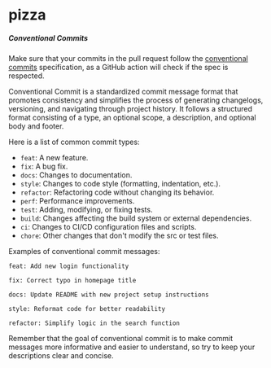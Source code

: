 # pizza

##### Conventional Commits

Make sure that your commits in the pull request follow the [conventional commits](https://www.conventionalcommits.org/en/v1.0.0/) specification, as a GitHub action will check if the spec is respected.

Conventional Commit is a standardized commit message format that promotes consistency and simplifies the process of generating changelogs, versioning, and navigating through project history. It follows a structured format consisting of a type, an optional scope, a description, and optional body and footer.

Here is a list of common commit types:

- `feat`: A new feature.
- `fix`: A bug fix.
- `docs`: Changes to documentation.
- `style`: Changes to code style (formatting, indentation, etc.).
- `refactor`: Refactoring code without changing its behavior.
- `perf`: Performance improvements.
- `test`: Adding, modifying, or fixing tests.
- `build`: Changes affecting the build system or external dependencies.
- `ci`: Changes to CI/CD configuration files and scripts.
- `chore`: Other changes that don't modify the src or test files.

Examples of conventional commit messages:

```
feat: Add new login functionality
```

```
fix: Correct typo in homepage title
```

```
docs: Update README with new project setup instructions
```

```
style: Reformat code for better readability
```

```
refactor: Simplify logic in the search function
```

Remember that the goal of conventional commit is to make commit messages more informative and easier to understand, so try to keep your descriptions clear and concise.